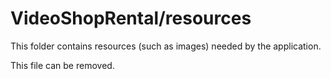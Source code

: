 # VideoShopRental/resources

This folder contains resources (such as images) needed by the application. 

This file can be removed.
